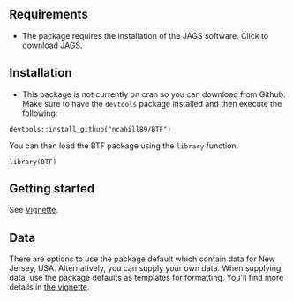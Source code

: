 ## Requirements

  - The package requires the installation of the JAGS software. Click to [download JAGS](https://sourceforge.net/projects/mcmc-jags/).

## Installation

  - This package is not currently on cran so you can download from Github. Make sure to have the `devtools` package installed and then execute the following: 

```
devtools::install_github("ncahill89/BTF")
```

You can then load the BTF package using the `library` function. 

```{r}
library(BTF)
```

## Getting started

See [Vignette](https://github.com/ncahill89/vignettes/blob/master/BTF.md).

## Data

There are options to use the package default which contain data for New Jersey, USA. Alternatively, you can supply your own data. When supplying data, use the package defaults as templates for formatting. You'll find more details in [the vignette](https://github.com/ncahill89/vignettes/blob/master/BTF.md).

